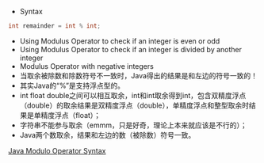 * Syntax
```java
int remainder = int % int;
```

* Using Modulus Operator to check if an integer is even or odd
* Using Modulus Operator to check if an integer is divided by another integer
* Modulus Operator with negative integers
* 当取余被除数和除数符号不一致时，Java得出的结果是和左边的符号一致的！
* 其实Java的“%”是支持浮点型的。
* int float double之间可以相互取余，int和int取余得到int，包含双精度浮点（double）的取余结果是双精度浮点（double），单精度浮点和整型取余时结果是单精度浮点（float）；
* 字符串不能参与取余（emmm，只是好奇，理论上本来就应该是不行的）；
* Java两个数取余，结果和左边的数（被除数）符号一致。

[Java Modulo Operator Syntax](https://www.journaldev.com/31650/java-modulo-operator-modulus)

